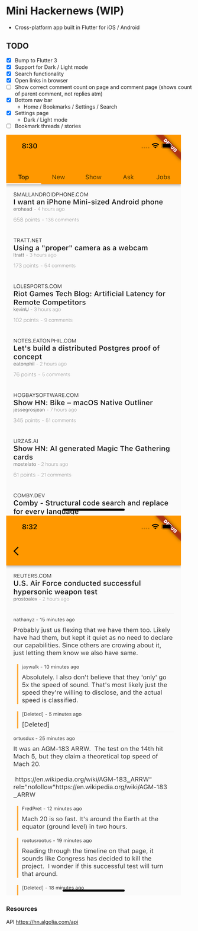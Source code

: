 # Mini Hackernews (WIP)

* Cross-platform app built in Flutter for iOS / Android

## TODO

- [X] Bump to Flutter 3
- [X] Support for Dark / Light mode
- [X] Search functionality
- [X] Open links in browser
- [ ] Show correct comment count on page and comment page (shows count of parent comment, not replies atm)
- [X] Bottom nav bar
    - Home / Bookmarks / Settings / Search
- [X] Settings page
    - Dark / Light mode
- [ ] Bookmark threads / stories

![Screenshot](https://github.com/boalbert/hackernews_clone/blob/master/screenshots/home.png "Home")
![Screenshot](https://github.com/boalbert/hackernews_clone/blob/master/screenshots/comments.png "Comments")

### Resources

API https://hn.algolia.com/api

